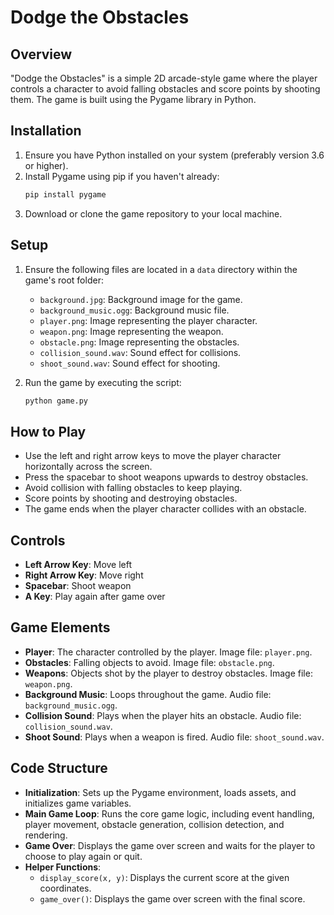 # Dodge the Obstacles

## Overview
"Dodge the Obstacles" is a simple 2D arcade-style game where the player controls a character to avoid falling obstacles and score points by shooting them. The game is built using the Pygame library in Python.

## Installation
1. Ensure you have Python installed on your system (preferably version 3.6 or higher).
2. Install Pygame using pip if you haven't already:
    ```sh
    pip install pygame
    ```
3. Download or clone the game repository to your local machine.

## Setup
1. Ensure the following files are located in a `data` directory within the game's root folder:
   - `background.jpg`: Background image for the game.
   - `background_music.ogg`: Background music file.
   - `player.png`: Image representing the player character.
   - `weapon.png`: Image representing the weapon.
   - `obstacle.png`: Image representing the obstacles.
   - `collision_sound.wav`: Sound effect for collisions.
   - `shoot_sound.wav`: Sound effect for shooting.

2. Run the game by executing the script:
    ```sh
    python game.py
    ```

## How to Play
- Use the left and right arrow keys to move the player character horizontally across the screen.
- Press the spacebar to shoot weapons upwards to destroy obstacles.
- Avoid collision with falling obstacles to keep playing.
- Score points by shooting and destroying obstacles.
- The game ends when the player character collides with an obstacle.

## Controls
- **Left Arrow Key**: Move left
- **Right Arrow Key**: Move right
- **Spacebar**: Shoot weapon
- **A Key**: Play again after game over

## Game Elements
- **Player**: The character controlled by the player. Image file: `player.png`.
- **Obstacles**: Falling objects to avoid. Image file: `obstacle.png`.
- **Weapons**: Objects shot by the player to destroy obstacles. Image file: `weapon.png`.
- **Background Music**: Loops throughout the game. Audio file: `background_music.ogg`.
- **Collision Sound**: Plays when the player hits an obstacle. Audio file: `collision_sound.wav`.
- **Shoot Sound**: Plays when a weapon is fired. Audio file: `shoot_sound.wav`.

## Code Structure
- **Initialization**: Sets up the Pygame environment, loads assets, and initializes game variables.
- **Main Game Loop**: Runs the core game logic, including event handling, player movement, obstacle generation, collision detection, and rendering.
- **Game Over**: Displays the game over screen and waits for the player to choose to play again or quit.
- **Helper Functions**:
  - `display_score(x, y)`: Displays the current score at the given coordinates.
  - `game_over()`: Displays the game over screen with the final score.
